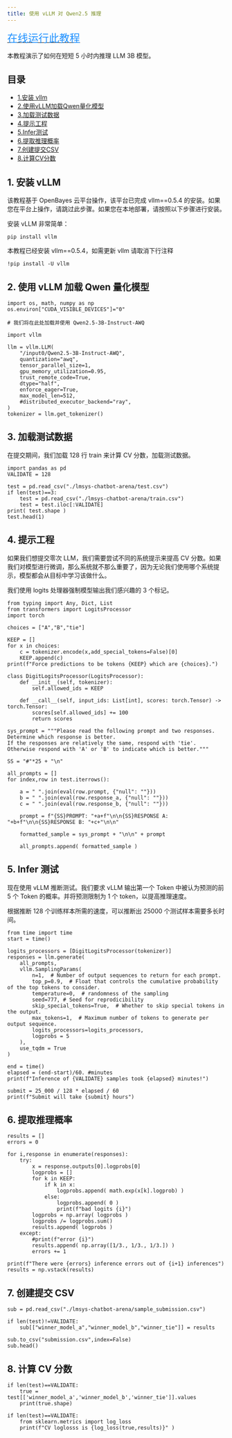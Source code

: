```yaml
---
title: 使用 vLLM 对 Qwen2.5 推理
---
```


[<font face="黑体" color=DodgerBlue size=5>在线运行此教程</font>](https://openbayes.com/console/hyperai-tutorials/containers/wmGLO8o5IiV)

本教程演示了如何在短短 5 小时内推理 LLM 3B 模型。

## 目录
- [1.安装 vllm](#1.安装vllm)
- [2.使用vLLM加载Qwen量化模型](#2.使用vLLM加载Qwen量化模型)
- [3.加载测试数据](#3.加载测试数据)
- [4.提示工程](#4.提示工程)
- [5.Infer测试](#5.Infer测试)
- [6.提取推理概率](#6.提取推理概率)
- [7.创建提交CSV](#7.创建提交CSV)
- [8.计算CV分数](#8.计算CV分数)

## 1. 安装 vLLM

该教程基于 OpenBayes 云平台操作，该平台已完成 vllm==0.5.4 的安装。如果您在平台上操作，请跳过此步骤。如果您在本地部署，请按照以下步骤进行安装。

安装 vLLM 非常简单：

```
pip install vllm
```

本教程已经安装 vllm==0.5.4，如需更新 vllm 请取消下行注释

```
!pip install -U vllm
```

## 2. 使用 vLLM 加载 Qwen 量化模型
```
import os, math, numpy as np
os.environ["CUDA_VISIBLE_DEVICES"]="0"
```

```
# 我们将在此处加载并使用 Qwen2.5-3B-Instruct-AWQ

import vllm

llm = vllm.LLM(
    "/input0/Qwen2.5-3B-Instruct-AWQ",
    quantization="awq",
    tensor_parallel_size=1, 
    gpu_memory_utilization=0.95, 
    trust_remote_code=True,
    dtype="half", 
    enforce_eager=True,
    max_model_len=512,
    #distributed_executor_backend="ray",
)
tokenizer = llm.get_tokenizer()
```

## 3. 加载测试数据

在提交期间，我们加载 128 行 train 来计算 CV 分数，加载测试数据。

```
import pandas as pd
VALIDATE = 128

test = pd.read_csv("./lmsys-chatbot-arena/test.csv") 
if len(test)==3:
    test = pd.read_csv("./lmsys-chatbot-arena/train.csv")
    test = test.iloc[:VALIDATE]
print( test.shape )
test.head(1)
```

## 4. 提示工程
如果我们想提交零次 LLM，我们需要尝试不同的系统提示来提高 CV 分数。如果我们对模型进行微调，那么系统就不那么重要了，因为无论我们使用哪个系统提示，模型都会从目标中学习该做什么。

我们使用 logits 处理器强制模型输出我们感兴趣的 3 个标记。

```
from typing import Any, Dict, List
from transformers import LogitsProcessor
import torch

choices = ["A","B","tie"]

KEEP = []
for x in choices:
    c = tokenizer.encode(x,add_special_tokens=False)[0]
    KEEP.append(c)
print(f"Force predictions to be tokens {KEEP} which are {choices}.")

class DigitLogitsProcessor(LogitsProcessor):
    def __init__(self, tokenizer):
        self.allowed_ids = KEEP
        
    def __call__(self, input_ids: List[int], scores: torch.Tensor) -> torch.Tensor:
        scores[self.allowed_ids] += 100
        return scores
```

```
sys_prompt = """Please read the following prompt and two responses. Determine which response is better.
If the responses are relatively the same, respond with 'tie'. Otherwise respond with 'A' or 'B' to indicate which is better."""
```

```
SS = "#"*25 + "\n"
```

```
all_prompts = []
for index,row in test.iterrows():
    
    a = " ".join(eval(row.prompt, {"null": ""}))
    b = " ".join(eval(row.response_a, {"null": ""}))
    c = " ".join(eval(row.response_b, {"null": ""}))
    
    prompt = f"{SS}PROMPT: "+a+f"\n\n{SS}RESPONSE A: "+b+f"\n\n{SS}RESPONSE B: "+c+"\n\n"
    
    formatted_sample = sys_prompt + "\n\n" + prompt
    
    all_prompts.append( formatted_sample )
```

## 5. Infer 测试
现在使用 vLLM 推断测试。我们要求 vLLM 输出第一个 Token 中被认为预测的前 5 个 Token 的概率。并将预测限制为 1 个 token，以提高推理速度。

根据推断 128 个训练样本所需的速度，可以推断出 25000 个测试样本需要多长时间。

```
from time import time
start = time()

logits_processors = [DigitLogitsProcessor(tokenizer)]
responses = llm.generate(
    all_prompts,
    vllm.SamplingParams(
        n=1,  # Number of output sequences to return for each prompt.
        top_p=0.9,  # Float that controls the cumulative probability of the top tokens to consider.
        temperature=0,  # randomness of the sampling
        seed=777, # Seed for reprodicibility
        skip_special_tokens=True,  # Whether to skip special tokens in the output.
        max_tokens=1,  # Maximum number of tokens to generate per output sequence.
        logits_processors=logits_processors,
        logprobs = 5
    ),
    use_tqdm = True
)

end = time()
elapsed = (end-start)/60. #minutes
print(f"Inference of {VALIDATE} samples took {elapsed} minutes!")
```

```
submit = 25_000 / 128 * elapsed / 60
print(f"Submit will take {submit} hours")
```

## 6. 提取推理概率
```
results = []
errors = 0

for i,response in enumerate(responses):
    try:
        x = response.outputs[0].logprobs[0]
        logprobs = []
        for k in KEEP:
            if k in x:
                logprobs.append( math.exp(x[k].logprob) )
            else:
                logprobs.append( 0 )
                print(f"bad logits {i}")
        logprobs = np.array( logprobs )
        logprobs /= logprobs.sum()
        results.append( logprobs )
    except:
        #print(f"error {i}")
        results.append( np.array([1/3., 1/3., 1/3.]) )
        errors += 1
        
print(f"There were {errors} inference errors out of {i+1} inferences")
results = np.vstack(results)
```

## 7. 创建提交 CSV
```
sub = pd.read_csv("./lmsys-chatbot-arena/sample_submission.csv")

if len(test)!=VALIDATE:
    sub[["winner_model_a","winner_model_b","winner_tie"]] = results
    
sub.to_csv("submission.csv",index=False)
sub.head()
```

## 8. 计算 CV 分数
```
if len(test)==VALIDATE:
    true = test[['winner_model_a','winner_model_b','winner_tie']].values
    print(true.shape)
```

```
if len(test)==VALIDATE:
    from sklearn.metrics import log_loss
    print(f"CV loglosss is {log_loss(true,results)}" )
```
